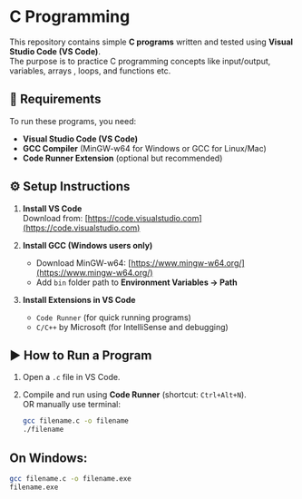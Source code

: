 # C Programming

This repository contains simple **C programs** written and tested using **Visual Studio Code (VS Code)**.  
The purpose is to practice C programming concepts like input/output, variables, arrays , loops, and functions etc.

## 🚀 Requirements

To run these programs, you need:

- **Visual Studio Code (VS Code)**  
- **GCC Compiler** (MinGW-w64 for Windows or GCC for Linux/Mac)  
- **Code Runner Extension** (optional but recommended)


## ⚙️ Setup Instructions

1. **Install VS Code**  
   Download from: [https://code.visualstudio.com](https://code.visualstudio.com)

2. **Install GCC (Windows users only)**  
   - Download MinGW-w64: [https://www.mingw-w64.org/](https://www.mingw-w64.org/)  
   - Add `bin` folder path to **Environment Variables → Path**

3. **Install Extensions in VS Code**  
   - `Code Runner` (for quick running programs)  
   - `C/C++` by Microsoft (for IntelliSense and debugging)

## ▶️ How to Run a Program

1. Open a `.c` file in VS Code.  
2. Compile and run using **Code Runner** (shortcut: `Ctrl+Alt+N`).  
   OR manually use terminal:  

   ```bash
   gcc filename.c -o filename
   ./filename

## On Windows:
   ```bash
   gcc filename.c -o filename.exe
   filename.exe

